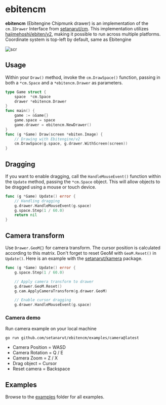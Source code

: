 # ebitencm

**ebitencm** (Ebitengine Chipmunk drawer) is an implementation of the `cm.IDrawer` Interface from [setanarut/cm](https://github.com/setanarut/cm). This implementation utilizes [hajimehoshi/ebiten/v2](https://github.com/hajimehoshi/ebiten), making it possible to run across multiple platforms. Coordinate system is top-left by default, same as Ebitengine

![scr](https://github.com/user-attachments/assets/ca27ad36-509e-4f33-b526-372598d3144c)

## Usage

Within your `Draw()` method, invoke the `cm.DrawSpace()` function, passing in both a `*cm.Space` and a `*ebitencm.Drawer` as parameters.

```go
type Game struct {
	space  *cm.Space
	drawer *ebitencm.Drawer
}
func main() {
	game := &Game{}
	game.space = space
	game.drawer = ebitencm.NewDrawer()
}
func (g *Game) Draw(screen *ebiten.Image) {
	// Drawing with Ebitengine/v2
	cm.DrawSpace(g.space, g.drawer.WithScreen(screen))
}
```

## Dragging

If you want to enable dragging, call the `HandleMouseEvent()` function within the `Update` method, passing the `*cm.Space` object. This will allow objects to be dragged using a mouse or touch device.

```go
func (g *Game) Update() error {
	// Handling dragging
	g.drawer.HandleMouseEvent(g.space)
	g.space.Step(1 / 60.0)
	return nil
}
```

## Camera transform

Use `Drawer.GeoM{}` for camera transform. The cursor position is calculated according to this matrix. Don't forget to reset GeoM with `GeoM.Reset()` in `Update()`. Here is an example with the [setanarut/kamera](https://github.com/setanarut/kamera) package.

```Go
func (g *Game) Update() error {
	g.space.Step(1 / 60.0)

	// Apply camera transform to drawer
	g.drawer.GeoM.Reset()
	g.cam.ApplyCameraTransform(g.drawer.GeoM)

	// Enable cursor dragging
	g.drawer.HandleMouseEvent(g.space)
```

### Camera demo

Run camera example on your local machine

```
go run github.com/setanarut/ebitencm/examples/camera@latest
```

- Camera Position = WASD
- Camera Rotation = Q / E
- Camera Zoom = Z / X
- Drag object = Cursor
- Reset camera = Backspace

## Examples

Browse to the [examples](./examples/) folder for all examples.